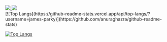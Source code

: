 <div id="social-badges">
         <a href="https://www.linkedin.com/in/james-parkington-a92238236/">
                  <img src="https://img.shields.io/badge/LinkedIn-blue?logo=linkedin&logoColor=white&style=for-the-badge" />
         </a>
         <img src="https://komarev.com/ghpvc/?username=james-parky"/>

</div>
[![Top Langs](https://github-readme-stats.vercel.app/api/top-langs/?username=james-parky)](https://github.com/anuraghazra/github-readme-stats)

[![Top Langs](https://github-readme-stats.vercel.app/api/top-langs/?username=james-parky&layout=compact&theme=vision-friendly-dark)](https://github.com/anuraghazra/github-readme-stats)

